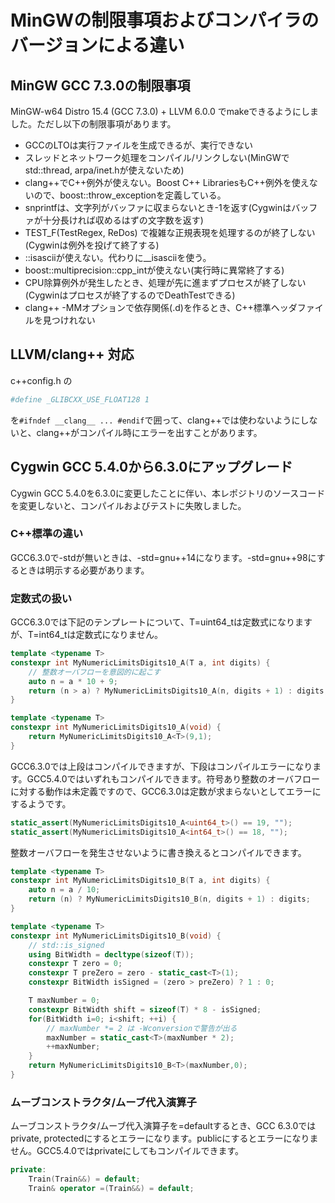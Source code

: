 # MinGWの制限事項およびコンパイラのバージョンによる違い

## MinGW GCC 7.3.0の制限事項

MinGW-w64 Distro 15.4 (GCC 7.3.0) + LLVM 6.0.0 でmakeできるようにしました。ただし以下の制限事項があります。

- GCCのLTOは実行ファイルを生成できるが、実行できない
- スレッドとネットワーク処理をコンパイル/リンクしない(MinGWでstd::thread, arpa/inet.hが使えないため)
- clang++でC++例外が使えない。Boost C++ LibrariesもC++例外を使えないので、boost::throw_exceptionを定義している。
- snprintfは、文字列がバッファに収まらないとき-1を返す(Cygwinはバッファが十分長ければ収めるはずの文字数を返す)
- TEST_F(TestRegex, ReDos) で複雑な正規表現を処理するのが終了しない(Cygwinは例外を投げて終了する)
- ::isasciiが使えない。代わりに__isasciiを使う。
- boost::multiprecision::cpp_intが使えない(実行時に異常終了する)
- CPU除算例外が発生したとき、処理が先に進まずプロセスが終了しない(Cygwinはプロセスが終了するのでDeathTestできる)
- clang++ -MMオプションで依存関係(.d)を作るとき、C++標準ヘッダファイルを見つけれない

## LLVM/clang++ 対応

c++config.h の

```bash
#define _GLIBCXX_USE_FLOAT128 1
```

を```#ifndef __clang__ ... #endif```で囲って、clang++では使わないようにしないと、clang++がコンパイル時にエラーを出すことがあります。

## Cygwin GCC 5.4.0から6.3.0にアップグレード

Cygwin GCC 5.4.0を6.3.0に変更したことに伴い、本レポジトリのソースコードを変更しないと、コンパイルおよびテストに失敗しました。

### C++標準の違い

GCC6.3.0で-stdが無いときは、-std=gnu++14になります。-std=gnu++98にするときは明示する必要があります。

### 定数式の扱い

GCC6.3.0では下記のテンプレートについて、T=uint64_tは定数式になりますが、T=int64_tは定数式になりません。

```c++
template <typename T>
constexpr int MyNumericLimitsDigits10_A(T a, int digits) {
    // 整数オーバフローを意図的に起こす
    auto n = a * 10 + 9;
    return (n > a) ? MyNumericLimitsDigits10_A(n, digits + 1) : digits;
}

template <typename T>
constexpr int MyNumericLimitsDigits10_A(void) {
    return MyNumericLimitsDigits10_A<T>(9,1);
}
```

GCC6.3.0では上段はコンパイルできますが、下段はコンパイルエラーになります。GCC5.4.0ではいずれもコンパイルできます。符号あり整数のオーバフローに対する動作は未定義ですので、GCC6.3.0は定数が求まらないとしてエラーにするようです。

```c++
static_assert(MyNumericLimitsDigits10_A<uint64_t>() == 19, "");
static_assert(MyNumericLimitsDigits10_A<int64_t>() == 18, "");
```

整数オーバフローを発生させないように書き換えるとコンパイルできます。

```c++
template <typename T>
constexpr int MyNumericLimitsDigits10_B(T a, int digits) {
    auto n = a / 10;
    return (n) ? MyNumericLimitsDigits10_B(n, digits + 1) : digits;
}

template <typename T>
constexpr int MyNumericLimitsDigits10_B(void) {
    // std::is_signed
    using BitWidth = decltype(sizeof(T));
    constexpr T zero = 0;
    constexpr T preZero = zero - static_cast<T>(1);
    constexpr BitWidth isSigned = (zero > preZero) ? 1 : 0;

    T maxNumber = 0;
    constexpr BitWidth shift = sizeof(T) * 8 - isSigned;
    for(BitWidth i=0; i<shift; ++i) {
        // maxNumber *= 2 は -Wconversionで警告が出る
        maxNumber = static_cast<T>(maxNumber * 2);
        ++maxNumber;
    }
    return MyNumericLimitsDigits10_B<T>(maxNumber,0);
}
```

### ムーブコンストラクタ/ムーブ代入演算子

ムーブコンストラクタ/ムーブ代入演算子を=defaultするとき、GCC 6.3.0ではprivate, protectedにするとエラーになります。publicにするとエラーになりません。GCC5.4.0ではprivateにしてもコンパイルできます。

```c++
private:
    Train(Train&&) = default;
    Train& operator =(Train&&) = default;
```
